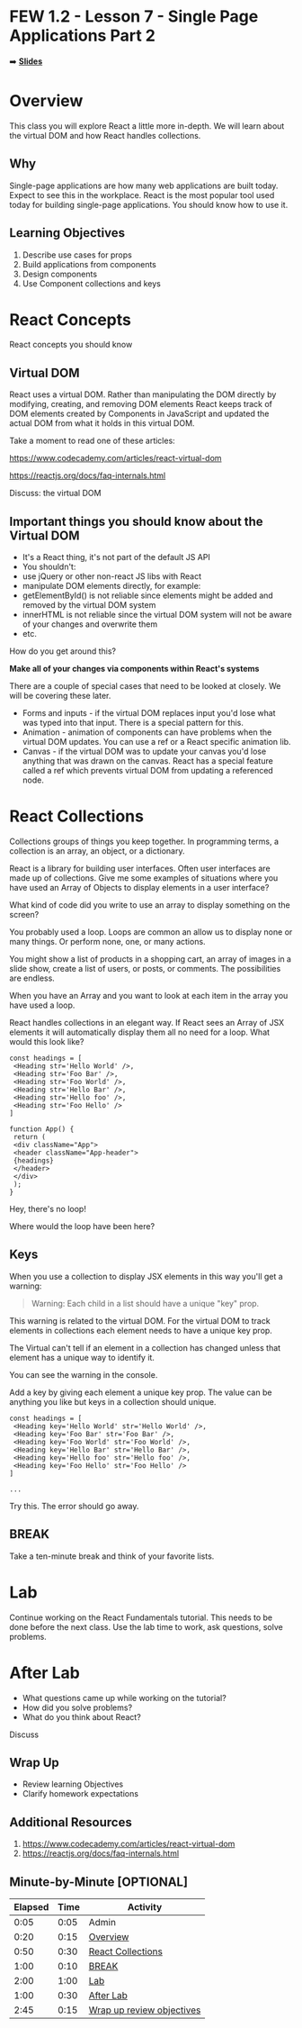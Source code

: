 <!-- .slide: data-background="./Images/header.svg" data-background-repeat="none" data-background-size="40% 40%" data-background-position="center 10%" class="header" -->
# FEW 1.2 - Lesson 7 - Single Page Applications Part 2

<!-- Put a link to the slides so that students can find them -->

➡️ [**Slides**](/Syllabus-Template/Slides/Lesson1.html ':ignore')

<!-- > -->

# Overview

This class you will explore React a little more in-depth. We will learn about the virtual DOM and how React handles collections. 

<!-- > -->

## Why

Single-page applications are how many web applications are built today. Expect to see this in the workplace. React is the most popular tool used today for building single-page applications. You should know how to use it. 

<!-- > -->

## Learning Objectives

1. Describe use cases for props
1. Build applications from components 
1. Design components 
1. Use Component collections and keys

<!-- > -->

# React Concepts

React concepts you should know

<!-- > -->

## Virtual DOM 

React uses a virtual DOM. Rather than manipulating the DOM directly by modifying, creating, and removing DOM elements React keeps track of DOM elements created by Components in JavaScript and updated the actual DOM from what it holds in this virtual DOM. 

Take a moment to read one of these articles: 

https://www.codecademy.com/articles/react-virtual-dom

https://reactjs.org/docs/faq-internals.html

Discuss: the virtual DOM

<!-- v -->

## Important things you should know about the Virtual DOM

- It's a React thing, it's not part of the default JS API
- You shouldn't: 
 - use jQuery or other non-react JS libs with React
 - manipulate DOM elements directly, for example: 
 - getElementById() is not reliable since elements might be added and removed by the virtual DOM system
 - innerHTML is not reliable since the virtual DOM system will not be aware of your changes and overwrite them
 - etc.

How do you get around this? 

**Make all of your changes via components within React's systems**

There are a couple of special cases that need to be looked at closely. We will be covering these later. 

- Forms and inputs - if the virtual DOM replaces input you'd lose what was typed into that input. There is a special pattern for this. 
- Animation - animation of components can have problems when the virtual DOM updates. You can use a ref or a React specific animation lib. 
- Canvas - if the virtual DOM was to update your canvas you'd lose anything that was drawn on the canvas. React has a special feature called a ref which prevents virtual DOM from updating a referenced node. 

<!-- v -->

# React Collections

Collections groups of things you keep together. In programming terms, a collection is an array, an object, or a dictionary. 

React is a library for building user interfaces. Often user interfaces are made up of collections. Give me some examples of situations where you have used an Array of Objects to display elements in a user interface? 

<!-- > -->

What kind of code did you write to use an array to display something on the screen? 

<!-- > -->

You probably used a loop. Loops are common an allow us to display none or many things. Or perform none, one, or many actions. 

You might show a list of products in a shopping cart, an array of images in a slide show, create a list of users, or posts, or comments. The possibilities are endless. 

When you have an Array and you want to look at each item in the array you have used a loop. 

<!-- > -->

React handles collections in an elegant way. If React sees an Array of JSX elements it will automatically display them all no need for a loop. What would this look like? 

```JS
const headings = [
 <Heading str='Hello World' />,
 <Heading str='Foo Bar' />,
 <Heading str='Foo World' />,
 <Heading str='Hello Bar' />,
 <Heading str='Hello foo' />,
 <Heading str='Foo Hello' />
]

function App() {
 return (
 <div className="App">
 <header className="App-header">
 {headings}
 </header>
 </div>
 );
}
```

Hey, there's no loop! 

Where would the loop have been here?

## Keys 

When you use a collection to display JSX elements in this way you'll get a warning: 

> Warning: Each child in a list should have a unique "key" prop.

This warning is related to the virtual DOM. For the virtual DOM to track elements in collections each element needs to have a unique key prop. 

The Virtual can't tell if an element in a collection has changed unless that element has a unique way to identify it. 

You can see the warning in the console. 

Add a key by giving each element a unique key prop. The value can be anything you like but keys in a collection should unique. 

```JS
const headings = [
 <Heading key='Hello World' str='Hello World' />,
 <Heading key='Foo Bar' str='Foo Bar' />,
 <Heading key='Foo World' str='Foo World' />,
 <Heading key='Hello Bar' str='Hello Bar' />,
 <Heading key='Hello foo' str='Hello foo' />,
 <Heading key='Foo Hello' str='Foo Hello' />
]

...
```

Try this. The error should go away. 

<!-- .slide: data-background="#087CB8" -->
## BREAK

Take a ten-minute break and think of your favorite lists. 

<!-- > -->

# Lab

Continue working on the React Fundamentals tutorial. This needs to be done before the next class. Use the lab time to work, ask questions, solve problems. 

<!-- v -->

# After Lab

- What questions came up while working on the tutorial? 
- How did you solve problems? 
- What do you think about React? 

Discuss

<!-- v -->

## Wrap Up

- Review learning Objectives
- Clarify homework expectations

<!-- > -->

## Additional Resources

1. https://www.codecademy.com/articles/react-virtual-dom
1. https://reactjs.org/docs/faq-internals.html


<!-- > -->

## Minute-by-Minute [OPTIONAL]

| **Elapsed** | **Time** | **Activity** |
| ----------- | --------- | ------------ |
| 0:05 | 0:05 | Admin |
| 0:20 | 0:15 | [Overview](#overview) |
| 0:50 | 0:30 | [React Collections](#react-collection) |
| 1:00 | 0:10 | [BREAK](#break) |
| 2:00 | 1:00 | [Lab](#lab) |
| 1:00 | 0:30 | [After Lab](#after-lab) |
| 2:45 | 0:15 | [Wrap up review objectives](#wrap-up) |

